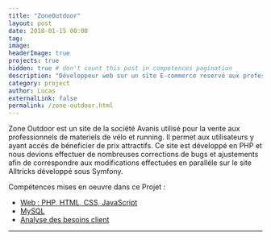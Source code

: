 ```yaml
---
title: "ZoneOutdoor"
layout: post
date: 2018-01-15 00:00
tag:
image:
headerImage: true
projects: true
hidden: true # don't count this post in competences pagination
description: "Développeur web sur un site E-commerce reservé aux professionnels"
category: project
author: Lucas
externalLink: false
permalink: /zone-outdoor.html
---
```


Zone Outdoor est un site de la société Avanis utilisé pour la vente aux professionnels
de materiels de vélo et running.
Il permet aux utilisateurs y ayant accés de béneficier de prix attractifs.
Ce site est développé en PHP et nous devions effectuer de nombreuses corrections de bugs et ajustements
afin de correspondre aux modifications effectuées en paralléle sur le site Alltricks développé sous Symfony.

Compétences mises en oeuvre dans ce Projet :

- [Web : PHP, HTML, CSS, JavaScript]({{site.url}}/myportfolio/web)
- [MySQL]({{site.url}}/myportfolio/mysql)
- [Analyse des besoins client]({{site.url}}/myportfolio/analyse-besoin)



---